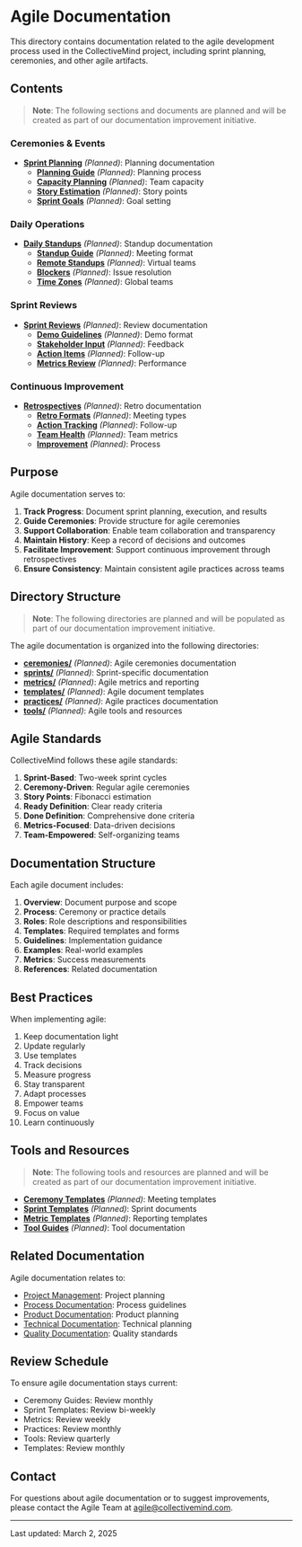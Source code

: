 # Agile Documentation

This directory contains documentation related to the agile development process used in the CollectiveMind project, including sprint planning, ceremonies, and other agile artifacts.

## Contents

> **Note**: The following sections and documents are planned and will be created as part of our documentation improvement initiative.

### Ceremonies & Events

- **[Sprint Planning](./ceremonies/planning/)** *(Planned)*: Planning documentation
  - **[Planning Guide](./ceremonies/planning/guide.md)** *(Planned)*: Planning process
  - **[Capacity Planning](./ceremonies/planning/capacity.md)** *(Planned)*: Team capacity
  - **[Story Estimation](./ceremonies/planning/estimation.md)** *(Planned)*: Story points
  - **[Sprint Goals](./ceremonies/planning/goals.md)** *(Planned)*: Goal setting

### Daily Operations

- **[Daily Standups](./ceremonies/standups/)** *(Planned)*: Standup documentation
  - **[Standup Guide](./ceremonies/standups/guide.md)** *(Planned)*: Meeting format
  - **[Remote Standups](./ceremonies/standups/remote.md)** *(Planned)*: Virtual teams
  - **[Blockers](./ceremonies/standups/blockers.md)** *(Planned)*: Issue resolution
  - **[Time Zones](./ceremonies/standups/timezones.md)** *(Planned)*: Global teams

### Sprint Reviews

- **[Sprint Reviews](./ceremonies/reviews/)** *(Planned)*: Review documentation
  - **[Demo Guidelines](./ceremonies/reviews/demos.md)** *(Planned)*: Demo format
  - **[Stakeholder Input](./ceremonies/reviews/stakeholders.md)** *(Planned)*: Feedback
  - **[Action Items](./ceremonies/reviews/actions.md)** *(Planned)*: Follow-up
  - **[Metrics Review](./ceremonies/reviews/metrics.md)** *(Planned)*: Performance

### Continuous Improvement

- **[Retrospectives](./ceremonies/retrospectives/)** *(Planned)*: Retro documentation
  - **[Retro Formats](./ceremonies/retrospectives/formats.md)** *(Planned)*: Meeting types
  - **[Action Tracking](./ceremonies/retrospectives/actions.md)** *(Planned)*: Follow-up
  - **[Team Health](./ceremonies/retrospectives/health.md)** *(Planned)*: Team metrics
  - **[Improvement](./ceremonies/retrospectives/improvement.md)** *(Planned)*: Process

## Purpose

Agile documentation serves to:

1. **Track Progress**: Document sprint planning, execution, and results
2. **Guide Ceremonies**: Provide structure for agile ceremonies
3. **Support Collaboration**: Enable team collaboration and transparency
4. **Maintain History**: Keep a record of decisions and outcomes
5. **Facilitate Improvement**: Support continuous improvement through retrospectives
6. **Ensure Consistency**: Maintain consistent agile practices across teams

## Directory Structure

> **Note**: The following directories are planned and will be populated as part of our documentation improvement initiative.

The agile documentation is organized into the following directories:

- **[ceremonies/](./ceremonies/)** *(Planned)*: Agile ceremonies documentation
- **[sprints/](./sprints/)** *(Planned)*: Sprint-specific documentation
- **[metrics/](./metrics/)** *(Planned)*: Agile metrics and reporting
- **[templates/](./templates/)** *(Planned)*: Agile document templates
- **[practices/](./practices/)** *(Planned)*: Agile practices documentation
- **[tools/](./tools/)** *(Planned)*: Agile tools and resources

## Agile Standards

CollectiveMind follows these agile standards:

1. **Sprint-Based**: Two-week sprint cycles
2. **Ceremony-Driven**: Regular agile ceremonies
3. **Story Points**: Fibonacci estimation
4. **Ready Definition**: Clear ready criteria
5. **Done Definition**: Comprehensive done criteria
6. **Metrics-Focused**: Data-driven decisions
7. **Team-Empowered**: Self-organizing teams

## Documentation Structure

Each agile document includes:

1. **Overview**: Document purpose and scope
2. **Process**: Ceremony or practice details
3. **Roles**: Role descriptions and responsibilities
4. **Templates**: Required templates and forms
5. **Guidelines**: Implementation guidance
6. **Examples**: Real-world examples
7. **Metrics**: Success measurements
8. **References**: Related documentation

## Best Practices

When implementing agile:

1. Keep documentation light
2. Update regularly
3. Use templates
4. Track decisions
5. Measure progress
6. Stay transparent
7. Adapt processes
8. Empower teams
9. Focus on value
10. Learn continuously

## Tools and Resources

> **Note**: The following tools and resources are planned and will be created as part of our documentation improvement initiative.

- **[Ceremony Templates](./templates/ceremonies/)** *(Planned)*: Meeting templates
- **[Sprint Templates](./templates/sprints/)** *(Planned)*: Sprint documents
- **[Metric Templates](./templates/metrics/)** *(Planned)*: Reporting templates
- **[Tool Guides](./templates/tools/)** *(Planned)*: Tool documentation

## Related Documentation

Agile documentation relates to:
- [Project Management](../project-management/): Project planning
- [Process Documentation](../process/): Process guidelines
- [Product Documentation](../product-requirements/): Product planning
- [Technical Documentation](../technical/): Technical planning
- [Quality Documentation](../quality/): Quality standards

## Review Schedule

To ensure agile documentation stays current:

- Ceremony Guides: Review monthly
- Sprint Templates: Review bi-weekly
- Metrics: Review weekly
- Practices: Review monthly
- Tools: Review quarterly
- Templates: Review monthly

## Contact

For questions about agile documentation or to suggest improvements, please contact the Agile Team at [agile@collectivemind.com](mailto:agile@collectivemind.com).

---

Last updated: March 2, 2025 